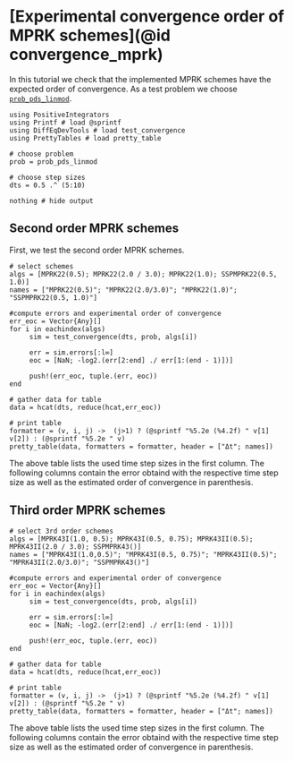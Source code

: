 # [Experimental convergence order of MPRK schemes](@id convergence_mprk)

In this tutorial we check that the implemented MPRK schemes have the expected order of convergence. 
As a test problem we choose [`prob_pds_linmod`](@ref).

```@example eoc
using PositiveIntegrators
using Printf # load @sprintf
using DiffEqDevTools # load test_convergence
using PrettyTables # load pretty_table

# choose problem
prob = prob_pds_linmod

# choose step sizes
dts = 0.5 .^ (5:10)

nothing # hide output
```

## Second order MPRK schemes

First, we test the second order MPRK schemes.

```@example eoc
# select schemes
algs = [MPRK22(0.5); MPRK22(2.0 / 3.0); MPRK22(1.0); SSPMPRK22(0.5, 1.0)]
names = ["MPRK22(0.5)"; "MPRK22(2.0/3.0)"; "MPRK22(1.0)"; "SSPMPRK22(0.5, 1.0)"]

#compute errors and experimental order of convergence
err_eoc = Vector{Any}[]
for i in eachindex(algs)
     sim = test_convergence(dts, prob, algs[i])

     err = sim.errors[:l∞]
     eoc = [NaN; -log2.(err[2:end] ./ err[1:(end - 1)])]

     push!(err_eoc, tuple.(err, eoc))
end

# gather data for table
data = hcat(dts, reduce(hcat,err_eoc))

# print table
formatter = (v, i, j) ->  (j>1) ? (@sprintf "%5.2e (%4.2f) " v[1] v[2]) : (@sprintf "%5.2e " v)
pretty_table(data, formatters = formatter, header = ["Δt"; names])                  
```

The above table lists the used time step sizes in the first column. The following columns contain the error obtaind with the respective time step size as well as the estimated order of convergence in parenthesis.

## Third order MPRK schemes


```@example eoc
# select 3rd order schemes
algs = [MPRK43I(1.0, 0.5); MPRK43I(0.5, 0.75); MPRK43II(0.5); MPRK43II(2.0 / 3.0); SSPMPRK43()]
names = ["MPRK43I(1.0,0.5)"; "MPRK43I(0.5, 0.75)"; "MPRK43II(0.5)"; "MPRK43II(2.0/3.0)"; "SSPMPRK43()"]

#compute errors and experimental order of convergence
err_eoc = Vector{Any}[]
for i in eachindex(algs)
     sim = test_convergence(dts, prob, algs[i])

     err = sim.errors[:l∞]
     eoc = [NaN; -log2.(err[2:end] ./ err[1:(end - 1)])]

     push!(err_eoc, tuple.(err, eoc))
end

# gather data for table
data = hcat(dts, reduce(hcat,err_eoc))

# print table
formatter = (v, i, j) ->  (j>1) ? (@sprintf "%5.2e (%4.2f) " v[1] v[2]) : (@sprintf "%5.2e " v)
pretty_table(data, formatters = formatter, header = ["Δt"; names])  
```

The above table lists the used time step sizes in the first column. The following columns contain the error obtaind with the respective time step size as well as the estimated order of convergence in parenthesis.